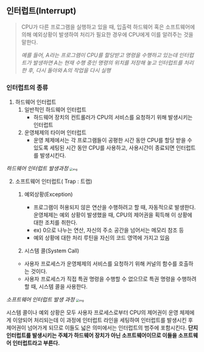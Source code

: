 ## 인터럽트(Interrupt)

> CPU가 다른 프로그램을 실행하고 있을 때, 입출력 하드웨어 혹은 소프트웨어에 의해 예외상황이 발생하여 처리가 필요한 경우에 CPU에게 이를 알려주는 것을 말한다.
> 
> *예를 들어, A라는 프로그램이 CPU를 할당받고 명령을 수행하고 있는데 인터럽트가 발생하면 A는 현재 수행 중인 명령의 위치를 저장해 놓고 인터럽트를 처리한 후, 다시 돌아와 A의 작업을 다시 실행*
 
### 인터럽트의 종류
1. 하드웨어 인터럽트
    1. 일반적인 하드웨어 인터럽트
        - 하드웨어 장치의 컨트롤러가 CPU의 서비스를 요청하기 위해 발생시키는 인터럽트
    2. 운영체제의 타이머 인터럽트
       - 운영 체제에서는 각 프로그램들이 공평한 시간 동안 CPU를 할당 받을 수 있도록 세팅된 시간 동안 CPU를 사용하고, 사용시간이 종료되면 인터럽트를 발생시킨다.

*하드웨어 인터럽트 발생과정*
<img src="https://k.kakaocdn.net/dn/bwovTQ/btqvBp24GS1/AxuTAkEaZaQwobodqeEfQk/img.png" alt="img" style="zoom:50%;" />

2. 소프트웨어 인터럽트( Trap : 트랩)
   1) 예외상황(Exception)
      - 프로그램이 허용되지 않은 연산을 수행하려고 할 때, 자동적으로 발생한다. 운영체제는 예외 상황이 발생했을 때, CPU의 제어권을 획득해 이 상황에 대한 조치를 취한다.
      - ex) 0으로 나누는 연산, 자신의 주소 공간을 넘어서는 메모리 참조 등
      - 예외 상황에 대한 처리 루틴을 자신의 코드 영역에 가지고 있음

   2) 시스템 콜(System Call)
   - 사용자 프로세스가 운영체제의 서비스를 요청하기 위해 커널의 함수를 호출하는 것이다.
   - 사용자 프로세스가 직접 특권 명령을 수행할 수 없으므로 특권 명령을 수행하려 할 때, 시스템 콜을 사용한다.


*소프트웨어 인터럽트 발생 과정*
<img src="https://k.kakaocdn.net/dn/QnqLh/btqvABC7Ea2/sflPVirxNdWXOiQkc8CQz1/img.png" alt="img" style="zoom:50%;" />


시스템 콜이나 예외 상황은 모두 사용자 프로세스로부터 CPU의 제어권이 운영 체제에게 이양되어 처리되는데 이 과정에 인터럽트 라인을 세팅하여 인터럽트를 발생시킨 후 제어권이 넘어가게 되므로 이들도 넓은 의미에서는 인터럽트의 범주에 포함시킨다. 
**단지 인터럽트를 발생시키는 주체가 하드웨어 장치가 아닌 소프트웨어이므로 이들을 소프트웨어 인터럽트라고 부른다.**

